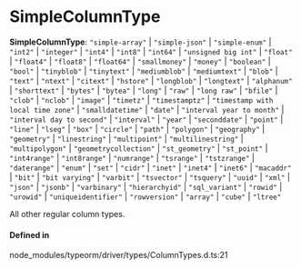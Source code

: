 # SimpleColumnType

 **SimpleColumnType**: ``"simple-array"`` \| ``"simple-json"`` \| ``"simple-enum"`` \| ``"int2"`` \| ``"integer"`` \| ``"int4"`` \| ``"int8"`` \| ``"int64"`` \| ``"unsigned big int"`` \| ``"float"`` \| ``"float4"`` \| ``"float8"`` \| ``"float64"`` \| ``"smallmoney"`` \| ``"money"`` \| ``"boolean"`` \| ``"bool"`` \| ``"tinyblob"`` \| ``"tinytext"`` \| ``"mediumblob"`` \| ``"mediumtext"`` \| ``"blob"`` \| ``"text"`` \| ``"ntext"`` \| ``"citext"`` \| ``"hstore"`` \| ``"longblob"`` \| ``"longtext"`` \| ``"alphanum"`` \| ``"shorttext"`` \| ``"bytes"`` \| ``"bytea"`` \| ``"long"`` \| ``"raw"`` \| ``"long raw"`` \| ``"bfile"`` \| ``"clob"`` \| ``"nclob"`` \| ``"image"`` \| ``"timetz"`` \| ``"timestamptz"`` \| ``"timestamp with local time zone"`` \| ``"smalldatetime"`` \| ``"date"`` \| ``"interval year to month"`` \| ``"interval day to second"`` \| ``"interval"`` \| ``"year"`` \| ``"seconddate"`` \| ``"point"`` \| ``"line"`` \| ``"lseg"`` \| ``"box"`` \| ``"circle"`` \| ``"path"`` \| ``"polygon"`` \| ``"geography"`` \| ``"geometry"`` \| ``"linestring"`` \| ``"multipoint"`` \| ``"multilinestring"`` \| ``"multipolygon"`` \| ``"geometrycollection"`` \| ``"st_geometry"`` \| ``"st_point"`` \| ``"int4range"`` \| ``"int8range"`` \| ``"numrange"`` \| ``"tsrange"`` \| ``"tstzrange"`` \| ``"daterange"`` \| ``"enum"`` \| ``"set"`` \| ``"cidr"`` \| ``"inet"`` \| ``"inet4"`` \| ``"inet6"`` \| ``"macaddr"`` \| ``"bit"`` \| ``"bit varying"`` \| ``"varbit"`` \| ``"tsvector"`` \| ``"tsquery"`` \| ``"uuid"`` \| ``"xml"`` \| ``"json"`` \| ``"jsonb"`` \| ``"varbinary"`` \| ``"hierarchyid"`` \| ``"sql_variant"`` \| ``"rowid"`` \| ``"urowid"`` \| ``"uniqueidentifier"`` \| ``"rowversion"`` \| ``"array"`` \| ``"cube"`` \| ``"ltree"``

All other regular column types.

#### Defined in

node_modules/typeorm/driver/types/ColumnTypes.d.ts:21

